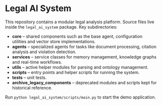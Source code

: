 # Legal AI System

This repository contains a modular legal analysis platform. Source files live inside the `legal_ai_system` package. Key subdirectories:

- **core** – shared components such as the base agent, configuration utilities and vector store implementations.
- **agents** – specialized agents for tasks like document processing, citation analysis and violation detection.
- **services** – service classes for memory management, knowledge graphs and real-time workflows.
- **utils** – active helper modules for parsing and ontology management.
- **scripts** – entry points and helper scripts for running the system.
- **tests** – unit tests.
- **archive_legacy_components** – deprecated modules and scripts kept for historical reference.


Run `python legal_ai_system/scripts/main.py` to start the demo application.
